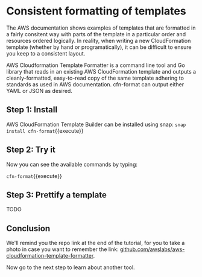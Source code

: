 # Consistent formatting of templates

The AWS documentation shows examples of templates that are formatted in a fairly consitent way with parts of the template in a particular order and resources ordered logically. In reality, when writing a new CloudFormation template (whether by hand or programatically), it can be difficult to ensure you keep to a consistent layout.

AWS Cloudformation Template Formatter is a command line tool and Go library that reads in an existing AWS CloudFormation template and outputs a cleanly-formatted, easy-to-read copy of the same template adhering to standards as used in AWS documentation. cfn-format can output either YAML or JSON as desired.

## Step 1: Install 

AWS CloudFormation Template Builder can be installed using snap:
`snap install cfn-format`{{execute}}

## Step 2: Try it

Now you can see the available commands by typing:

`cfn-format`{{execute}}

## Step 3: Prettify a template

TODO

## Conclusion

We'll remind you the repo link at the end of the tutorial, for you to take a photo in case you want to remember the link: [github.com/awslabs/aws-cloudformation-template-formatter](https://github.com/awslabs/aws-cloudformation-template-formatter).

Now go to the next step to learn about another tool.

